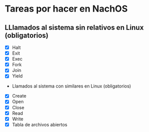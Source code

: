 # Tareas por hacer en NachOS 

## LLlamados al sistema sin relativos en Linux (obligatorios)
 - [x] Halt
 - [x] Exit
 - [x] Exec
 - [x] Fork
 - [x] Join
 - [x] Yield

- Llamados al sistema con similares en Linux (obligatorios)
 - [x] Create
 - [x] Open
 - [x] Close
 - [x] Read
 - [x] Write
 - [x] Tabla de archivos abiertos

<!-- - [ ] Llamados al sistema para Sockets (obligatorios para el cliente) -->
<!--  - [ ] SC_Socket, SC_Connect, Read, Write (client) -->
<!--  - [ ] SC_Bind, SC_Listen, SC_Accept, SC_Shutdown (server) -->
<!--  - [ ] Ocupan una tabla de recursos abiertos -->
<!---->
<!-- - [ ] Llamados al sistema de sincronización (opcionales) -->
<!--  - [ ] SC_SemCreate, SC_SemDestroy, SC_SemWait, SC_SemSignal -->
<!--  - [ ] SC_LckCreate, SC_LckDestroy, SC_LckAcquire, SC_LckRelease -->
<!--  - [ ] SC_CondCreate, SC_CondDestroy, SC_CondWait, SC_CondSignal, SC_CondBroadcast -->
<!--  - [ ] Utilizan los recursos de NachOS (en synch.h) -->
<!--  - [ ] Ocupan una tabla de recursos abiertos -->
